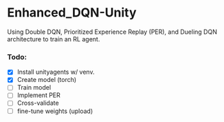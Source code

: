# Enhanced_DQN-Unity
Using Double DQN, Prioritized Experience Replay (PER), and Dueling DQN architecture to train an RL agent.

### Todo:

- [x] Install unityagents w/ venv.
- [x] Create model (torch)
- [ ] Train model
- [ ] Implement PER
- [ ] Cross-validate
- [ ] fine-tune weights (upload)
